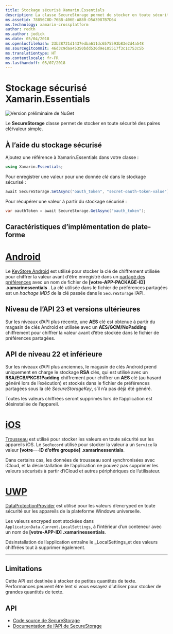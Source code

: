 ```yaml
---
title: Stockage sécurisé Xamarin.Essentials
description: La classe SecureStorage permet de stocker en toute sécurité des paires clé/valeur simple.
ms.assetid: 78856C0D-76BB-406E-A880-D5A3987B7D64
ms.technology: xamarin-crossplatform
author: redth
ms.author: jodick
ms.date: 05/04/2018
ms.openlocfilehash: 23b38721d1437edba611dc6575593b83e2d4a548
ms.sourcegitcommit: 46d3c9daa45350bdd536d9e105517f3c1c753c5b
ms.translationtype: HT
ms.contentlocale: fr-FR
ms.lasthandoff: 05/07/2018
---
```

# <a name="xamarinessentials-secure-storage"></a>Stockage sécurisé Xamarin.Essentials

![Version préliminaire de NuGet](~/media/shared/pre-release.png)

Le **SecureStorage** classe permet de stocker en toute sécurité des paires clé/valeur simple.

## <a name="using-secure-storage"></a>À l’aide du stockage sécurisé

Ajoutez une référence à Xamarin.Essentials dans votre classe :

```csharp
using Xamarin.Essentials;
```

Pour enregistrer une valeur pour une donnée _clé_ dans le stockage sécurisé :

```csharp
await SecureStorage.SetAsync("oauth_token", "secret-oauth-token-value");
```

Pour récupérer une valeur à partir du stockage sécurisé :

```csharp
var oauthToken = await SecureStorage.GetAsync("oauth_token");
```

## <a name="platform-implementation-specifics"></a>Caractéristiques d’implémentation de plate-forme

# <a name="androidtabandroid"></a>[Android](#tab/android)

Le [KeyStore Android](https://developer.android.com/training/articles/keystore.html) est utilisé pour stocker la clé de chiffrement utilisée pour chiffrer la valeur avant d’être enregistré dans un [partagé des préférences](https://developer.android.com/training/data-storage/shared-preferences.html) avec un nom de fichier de **[votre-APP-PACKAGE-ID] .xamarinessentials** .  La clé utilisée dans le fichier de préférences partagées est un _hachage MD5_ de la clé passée dans le `SecureStorage` l’API.

## <a name="api-level-23-and-higher"></a>Niveau de l’API 23 et versions ultérieures

Sur les niveaux d’API plus récente, une **AES** clé est obtenue à partir du magasin de clés Android et utilisée avec un **AES/GCM/NoPadding** chiffrement pour chiffrer la valeur avant d’être stockée dans le fichier de préférences partagées.

## <a name="api-level-22-and-lower"></a>API de niveau 22 et inférieure

Sur les niveaux d’API plus anciennes, le magasin de clés Android prend uniquement en charge le stockage **RSA** clés, qui est utilisé avec un **RSA/ECB/PKCS1Padding** chiffrement pour chiffrer un **AES** clé (au hasard généré lors de l’exécution) et stockés dans le fichier de préférences partagées sous la clé _SecureStorageKey_, s’il n’a pas déjà été généré.

Toutes les valeurs chiffrées seront supprimés lors de l’application est désinstallée de l’appareil.

# <a name="iostabios"></a>[iOS](#tab/ios)

[Trousseau](https://developer.xamarin.com/api/type/Android.Security.KeyChain/) est utilisé pour stocker les valeurs en toute sécurité sur les appareils iOS.  Le `SecRecord` utilisé pour stocker la valeur a un `Service` la valeur **[votre---ID d’offre groupée] .xamarinessentials**.

Dans certains cas, les données de trousseau sont synchronisées avec iCloud, et la désinstallation de l’application ne pouvez pas supprimer les valeurs sécurisés à partir d’iCloud et autres périphériques de l’utilisateur.

# <a name="uwptabuwp"></a>[UWP](#tab/uwp)

[DataProtectionProvider](https://docs.microsoft.com/en-us/uwp/api/windows.security.cryptography.dataprotection.dataprotectionprovider) est utilisé pour les valeurs d’encryped en toute sécurité sur les appareils de la plateforme Windows universelle.

Les valeurs encryped sont stockées dans `ApplicationData.Current.LocalSettings`, à l’intérieur d’un conteneur avec un nom de **[votre-APP-ID] .xamarinessentials**.

Désinstallation de l’application entraîne le _LocalSettings_et des valeurs chiffrées tout à supprimer également.

-----

## <a name="limitations"></a>Limitations

Cette API est destinée à stocker de petites quantités de texte.  Performances peuvent être lent si vous essayez d’utiliser pour stocker de grandes quantités de texte.

## <a name="api"></a>API

- [Code source de SecureStorage](https://github.com/xamarin/Essentials/tree/master/Essentials/SecureStorage)
- [Documentation de l’API de SecureStorage](xref:Xamarin.Essentials.SecureStorage)
